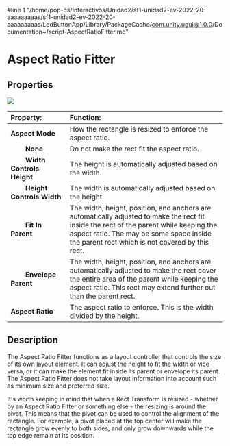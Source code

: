 #line 1 "/home/pop-os/Interactivos/Unidad2/sf1-unidad2-ev-2022-20-aaaaaaaaas/sf1-unidad2-ev-2022-20-aaaaaaaaas/LedButtonApp/Library/PackageCache/com.unity.ugui@1.0.0/Documentation~/script-AspectRatioFitter.md"
# Aspect Ratio Fitter

## Properties

![](images/UI_AspectRatioFitterInspector.png)

|**Property:** |**Function:** |
|:---|:---|
|**Aspect Mode** |How the rectangle is resized to enforce the aspect ratio. |
|&#160;&#160;&#160;&#160;&#160;&#160;&#160;&#160;**None** |Do not make the rect fit the aspect ratio. |
|&#160;&#160;&#160;&#160;&#160;&#160;&#160;&#160;**Width Controls Height** |The height is automatically adjusted based on the width. |
|&#160;&#160;&#160;&#160;&#160;&#160;&#160;&#160;**Height Controls Width** |The width is automatically adjusted based on the height. |
|&#160;&#160;&#160;&#160;&#160;&#160;&#160;&#160;**Fit In Parent** |The width, height, position, and anchors are automatically adjusted to make the rect fit inside the rect of the parent while keeping the aspect ratio. The may be some space inside the parent rect which is not covered by this rect. |
|&#160;&#160;&#160;&#160;&#160;&#160;&#160;&#160;**Envelope Parent** |The width, height, position, and anchors are automatically adjusted to make the rect cover the entire area of the parent while keeping the aspect ratio. This rect may extend further out than the parent rect. |
|**Aspect Ratio** |The aspect ratio to enforce. This is the width divided by the height. |


## Description

The Aspect Ratio Fitter functions as a layout controller that controls the size of its own layout element. It can adjust the height to fit the width or vice versa, or it can make the element fit inside its parent or envelope its parent. The Aspect Ratio Fitter does not take layout information into account such as minimum size and preferred size.

It's worth keeping in mind that when a Rect Transform is resized - whether by an Aspect Ratio Fitter or something else - the resizing is around the pivot. This means that the pivot can be used to control the alignment of the rectangle. For example, a pivot placed at the top center will make the rectangle grow evenly to both sides, and only grow downwards while the top edge remain at its position.
